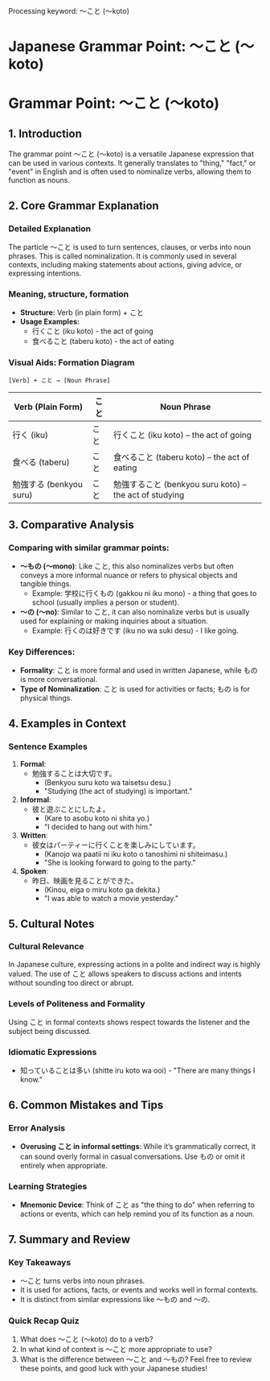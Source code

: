 Processing keyword: ～こと (〜koto)
# Japanese Grammar Point: ～こと (〜koto)
# Grammar Point: ～こと (〜koto)
## 1. Introduction
The grammar point ～こと (〜koto) is a versatile Japanese expression that can be used in various contexts. It generally translates to "thing," "fact," or "event" in English and is often used to nominalize verbs, allowing them to function as nouns. 
## 2. Core Grammar Explanation
### Detailed Explanation
The particle ～こと is used to turn sentences, clauses, or verbs into noun phrases. This is called nominalization. It is commonly used in several contexts, including making statements about actions, giving advice, or expressing intentions.
### Meaning, structure, formation
- **Structure:** Verb (in plain form) + こと
- **Usage Examples:**
  - 行くこと (iku koto) - the act of going
  - 食べること (taberu koto) - the act of eating
### Visual Aids: Formation Diagram
```
[Verb] + こと → [Noun Phrase]
```
| Verb (Plain Form)             | こと      | Noun Phrase                 |
|-------------------------------|-----------|-----------------------------|
| 行く (iku)                    | こと      | 行くこと (iku koto) – the act of going |
| 食べる (taberu)              | こと      | 食べること (taberu koto) – the act of eating |
| 勉強する (benkyou suru)      | こと      | 勉強すること (benkyou suru koto) – the act of studying |
## 3. Comparative Analysis
### Comparing with similar grammar points:
- **～もの (〜mono)**: Like こと, this also nominalizes verbs but often conveys a more informal nuance or refers to physical objects and tangible things.
  - Example: 学校に行くもの (gakkou ni iku mono) - a thing that goes to school (usually implies a person or student).
- **～の (〜no)**: Similar to こと, it can also nominalize verbs but is usually used for explaining or making inquiries about a situation.
  - Example: 行くのは好きです (iku no wa suki desu) - I like going.
### Key Differences:
- **Formality**: こと is more formal and used in written Japanese, while もの is more conversational.
- **Type of Nominalization**: こと is used for activities or facts; もの is for physical things.
## 4. Examples in Context
### Sentence Examples
1. **Formal**:
   - 勉強することは大切です。
     - (Benkyou suru koto wa taisetsu desu.)
     - "Studying (the act of studying) is important."
2. **Informal**:
   - 彼と遊ぶことにしたよ。
     - (Kare to asobu koto ni shita yo.)
     - "I decided to hang out with him."
3. **Written**:
   - 彼女はパーティーに行くことを楽しみにしています。
     - (Kanojo wa paatii ni iku koto o tanoshimi ni shiteimasu.)
     - "She is looking forward to going to the party."
4. **Spoken**:
   - 昨日、映画を見ることができた。
     - (Kinou, eiga o miru koto ga dekita.)
     - "I was able to watch a movie yesterday."
## 5. Cultural Notes
### Cultural Relevance
In Japanese culture, expressing actions in a polite and indirect way is highly valued. The use of こと allows speakers to discuss actions and intents without sounding too direct or abrupt.
### Levels of Politeness and Formality
Using こと in formal contexts shows respect towards the listener and the subject being discussed.
### Idiomatic Expressions
- 知っていることは多い (shitte iru koto wa ooi) - "There are many things I know."
## 6. Common Mistakes and Tips
### Error Analysis
- **Overusing こと in informal settings**: While it’s grammatically correct, it can sound overly formal in casual conversations. Use もの or omit it entirely when appropriate.
  
### Learning Strategies
- **Mnemonic Device**: Think of こと as "the thing to do" when referring to actions or events, which can help remind you of its function as a noun.
## 7. Summary and Review
### Key Takeaways
- ～こと turns verbs into noun phrases.
- It is used for actions, facts, or events and works well in formal contexts.
- It is distinct from similar expressions like ～もの and ～の.
### Quick Recap Quiz
1. What does ～こと (〜koto) do to a verb?
2. In what kind of context is ～こと more appropriate to use?
3. What is the difference between ～こと and ～もの?
Feel free to review these points, and good luck with your Japanese studies!
